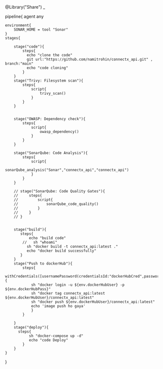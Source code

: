
@Library("Share") _

pipeline{
    agent any

    environment{
        SONAR_HOME = tool "Sonar"
    }
    stages{
       
        stage("code"){
            steps{
              echo "clone the code"  
              git url:"https://github.com/namitrohin/connectx_api.git" , branch:"main"
              echo "code cloning"
            }
        }
        stage("Trivy: Filesystem scan"){
            steps{
                script{
                    trivy_scan()
                }
            }
        }
        

        stage("OWASP: Dependency check"){
            steps{
                script{
                    owasp_dependency()
                }
            }
        }
        
        stage("SonarQube: Code Analysis"){
            steps{
                script{
                    sonarQube_analysis("Sonar","connectx_api","connectx_api")
                }
            }
        }
        
        // stage("SonarQube: Code Quality Gates"){
        //     steps{
        //         script{
        //             sonarQube_code_quality()
        //         }
        //     }
        // }

        
        stage("build"){
           steps{
               echo "build code"
            //   sh "whoami"
              sh "docker build -t connectx_api:latest ."
              echo "docker build successfully"
           } 
        }
        stage("Push to dockerHub"){
            steps{
                withCredentials([usernamePassword(credentialsId:"dockerHubCred",passwordVariable:"dockerHubPass",usernameVariable:"dockerHubUser")]){
                sh "docker login -u ${env.dockerHubUser} -p ${env.dockerHubPass}"
                sh "docker tag connectx_api:latest ${env.dockerHubUser}/connectx_api:latest"
                sh "docker push ${env.dockerHubUser}/connectx_api:latest"
                echo 'image push ho gaya'
                }
            }
            
        }
        stage("deploy"){
          steps{
               sh "docker-compose up -d"
               echo "code Deploy"
            }  
        }
    }
}
